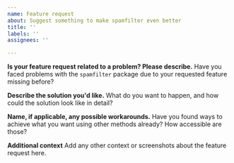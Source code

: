 ```yaml
---
name: Feature request
about: Suggest something to make spamfilter even better
title: ''
labels: ''
assignees: ''

---
```


**Is your feature request related to a problem? Please describe.**
Have you faced problems with the `spamfilter` package due to your requested feature missing before?

**Describe the solution you'd like.**
What do you want to happen, and how could the solution look like in detail?

**Name, if applicable, any possible workarounds.**
Have you found ways to achieve what you want using other methods already? How accessible are those?

**Additional context**
Add any other context or screenshots about the feature request here.
